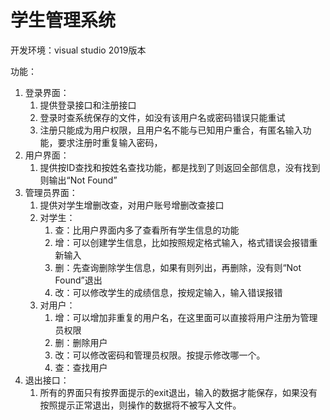 # 学生管理系统

开发环境：visual studio 2019版本

功能：

1. 登录界面：
   1. 提供登录接口和注册接口
   2. 登录时查系统保存的文件，如没有该用户名或密码错误只能重试
   3. 注册只能成为用户权限，且用户名不能与已知用户重合，有匿名输入功能，要求注册时重复输入密码，
2. 用户界面：
   1. 提供按ID查找和按姓名查找功能，都是找到了则返回全部信息，没有找到则输出“Not Found”
3. 管理员界面：
   1. 提供对学生增删改查，对用户账号增删改查接口
   2. 对学生：
      1. 查：比用户界面内多了查看所有学生信息的功能
      2. 增：可以创建学生信息，比如按照规定格式输入，格式错误会报错重新输入
      3. 删：先查询删除学生信息，如果有则列出，再删除，没有则“Not Found”退出
      4. 改：可以修改学生的成绩信息，按规定输入，输入错误报错
   3. 对用户：
      1. 增：可以增加非重复的用户名，在这里面可以直接将用户注册为管理员权限
      2. 删：删除用户
      3. 改：可以修改密码和管理员权限。按提示修改哪一个。
      4. 查：查找用户
4. 退出接口：
   1. 所有的界面只有按界面提示的exit退出，输入的数据才能保存，如果没有按照提示正常退出，则操作的数据将不被写入文件。

